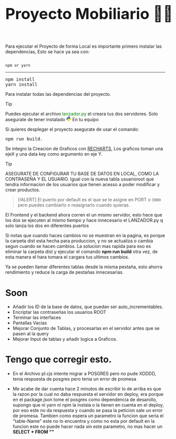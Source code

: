 
<h1 style="line-height:2; font-size: clamp(3rem,2rem,3rem);white-space: nowrap">Proyecto Mobiliario 👨‍💻</h1>

<section style="display:grid;grid-template-columns:repeat(3,1fr);gap:15px">





</section>


<p>Para ejecutar el Proyecto de forma Local es importante primero instalar las dependencias, Esto se hace ya sea con:  </p>

<code>
npm or yarn
</code> 
<hr>

<pre>npm install 
yarn install
</pre>

Para instalar todas las dependencias del proyecto.



> [!TIP]
> Puedes ejecutar el archivo <span style="color:green; Este">lanzador.py</span> el creara tus dos servidores.
Solo asegurate de tener instalado <span>
<svg xmlns="http://www.w3.org/2000/svg" width="15" height="15" fill="none" viewBox="16 16 32 32"><path fill="url(#a)" d="M31.885 16c-8.124 0-7.617 3.523-7.617 3.523l.01 3.65h7.752v1.095H21.197S16 23.678 16 31.876c0 8.196 4.537 7.906 4.537 7.906h2.708v-3.804s-.146-4.537 4.465-4.537h7.688s4.32.07 4.32-4.175v-7.019S40.374 16 31.885 16zm-4.275 2.454a1.394 1.394 0 1 1 0 2.79 1.393 1.393 0 0 1-1.395-1.395c0-.771.624-1.395 1.395-1.395z"/><path fill="url(#b)" d="M32.115 47.833c8.124 0 7.617-3.523 7.617-3.523l-.01-3.65H31.97v-1.095h10.832S48 40.155 48 31.958c0-8.197-4.537-7.906-4.537-7.906h-2.708v3.803s.146 4.537-4.465 4.537h-7.688s-4.32-.07-4.32 4.175v7.019s-.656 4.247 7.833 4.247zm4.275-2.454a1.393 1.393 0 0 1-1.395-1.395 1.394 1.394 0 1 1 1.395 1.395z"/><defs><linearGradient id="a" x1="19.075" x2="34.898" y1="18.782" y2="34.658" gradientUnits="userSpaceOnUse"><stop stop-color="#387EB8"/><stop offset="1" stop-color="#366994"/></linearGradient><linearGradient id="b" x1="28.809" x2="45.803" y1="28.882" y2="45.163" gradientUnits="userSpaceOnUse"><stop stop-color="#FFE052"/><stop offset="1" stop-color="#FFC331"/></linearGradient></defs></svg>
</span> En tu equipo


Si quieres desplegar el proyecto asegurate de usar el comando:
<pre>
npm run build.
</pre>

Se integro la Creacion de Graficos con [RECHARTS](https://recharts.org/en-US), Los graficos toman una ejeX y una data key como argumento en eje Y.


> [!TIP]
> ASEGURATE DE CONFIGURAR TU BASE DE DATOS EN LOCAL, COMO LA CONTRASEÑA Y EL USUARIO. Igual con la nueva tabla usuarioroot que tendra informacion de los usuarios que tienen acesso a poder modificar y crear productos.

>[!ALERT] 
> El puerto por default es el que se le asigne en PORT o <code>3000</code> pero puedes cambiarlo o reasignarlo cuando quieras.

El Frontend y el backend ahora corren el un mismo servidor, esto hace que los dos se ejecuten al mismo tiempo y hace innecesario el LANZADOR.py q solo lanza los dos en diferentes puertos

Si notas que cuando haces cambios no se muestran en la pagina, es porque la carpeta dist esta hecha para produccion, y no se actualiza o cambia segun cuando se hacen cambios. La solucion mas rapida para eso es eliminar la carpeta dist y ejecutar el comando __npm run build__ otra vez, de esta manera el hara tomara el cargara tus ultimos cambios.

Ya se pueden llamar diferentes tablas desde la misma pestaña, esto ahorra rendimiento y reduce la carga de pestañas innecesarias.

<h1>Soon</h1>


- Añadir los ID de la base de datos, que puedan ser auto_incrementables.
- Encriptar las contraseñas los usuarios ROOT
- Terminar las interfaces 
- Pantallas Vacias
- Mejorar Conjunto de Tablas, y procesarlas en el servidor antes que se pasen al la query 
- Mejorar Input de tablas y añadir logica a Graficos.
# Tengo que corregir esto.
- En el Archivo pl.cjs intente migrar a POSGRES pero no pude XDDDD, tenia respuesta de posgres pero tenia un error de promesa

- Me acabe de dar cuenta hace 2 minutos de escribir lo de arriba es que la razon por la cual no daba respuesta el servidor en deploy, era porque en el package.json tome el posgres como dependencia de desarollo, supongo que ni yarn ni npm la instala o la tienen en cuenta en el deploy, por eso este no da respuesta y cuando se pasa la peticion sale un error de promesa. Tambien como espera un parametro la funcion que seria el "table-Name" este no lo encuentra y como no esta por default en la funcion este no puede hacer nada sin este parametro, no mas hacer un __SELECT * FROM ""__

